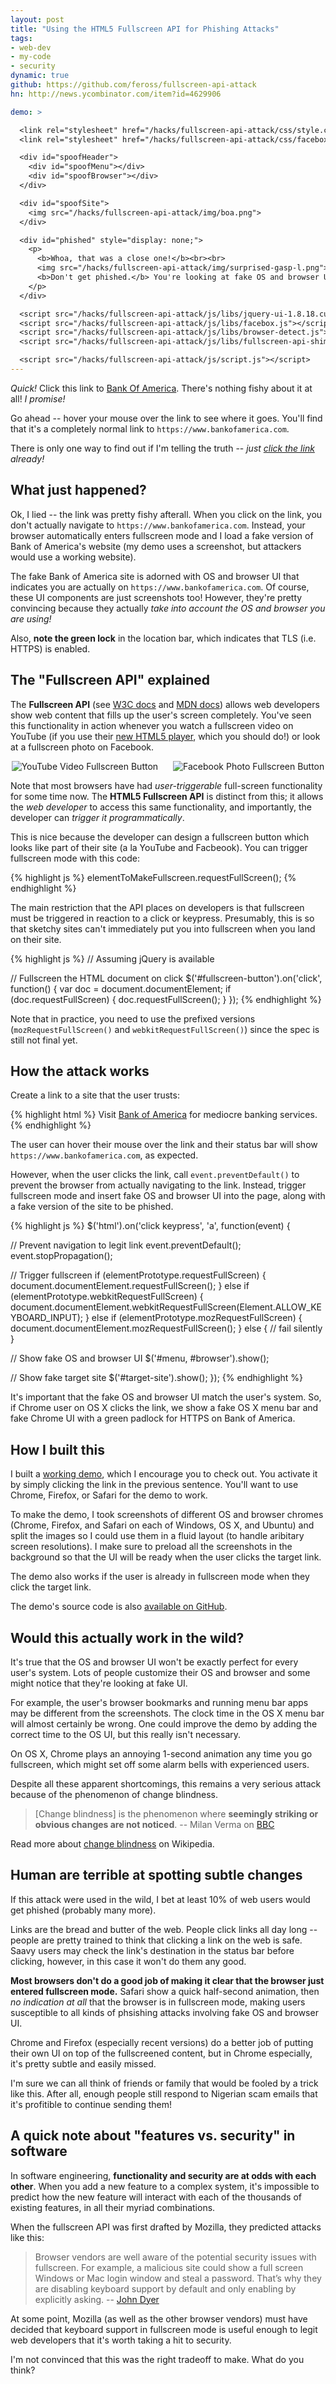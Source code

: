 ```yaml
---
layout: post
title: "Using the HTML5 Fullscreen API for Phishing Attacks"
tags:
- web-dev
- my-code
- security
dynamic: true
github: https://github.com/feross/fullscreen-api-attack
hn: http://news.ycombinator.com/item?id=4629906

demo: >

  <link rel="stylesheet" href="/hacks/fullscreen-api-attack/css/style.css">
  <link rel="stylesheet" href="/hacks/fullscreen-api-attack/css/facebox.css">

  <div id="spoofHeader">
    <div id="spoofMenu"></div>
    <div id="spoofBrowser"></div>
  </div>

  <div id="spoofSite">
    <img src="/hacks/fullscreen-api-attack/img/boa.png">
  </div>

  <div id="phished" style="display: none;">
    <p>
      <b>Whoa, that was a close one!</b><br><br>
      <img src="/hacks/fullscreen-api-attack/img/surprised-gasp-l.png"><br><br>
      <b>Don't get phished.</b> You're looking at fake OS and browser UI.
    </p>
  </div>

  <script src="/hacks/fullscreen-api-attack/js/libs/jquery-ui-1.8.18.custom.min.js"></script>
  <script src="/hacks/fullscreen-api-attack/js/libs/facebox.js"></script>
  <script src="/hacks/fullscreen-api-attack/js/libs/browser-detect.js"></script>
  <script src="/hacks/fullscreen-api-attack/js/libs/fullscreen-api-shim.js"></script>

  <script src="/hacks/fullscreen-api-attack/js/script.js"></script>
---
```


*Quick!* Click this link to <a class="spoofLink" href="https://www.bankofamerica.com">Bank Of America</a>. There's nothing fishy about it at all! *I promise!*

Go ahead -- hover your mouse over the link to see where it goes. You'll find that it's a completely normal link to `https://www.bankofamerica.com`.

There is only one way to find out if I'm telling the truth -- *just <a class="spoofLink" href="https://www.bankofamerica.com">click the link</a> already!*

## What just happened?

Ok, I lied -- the link was pretty fishy afterall. When you click on the link, you don't actually navigate to `https://www.bankofamerica.com`. Instead, your browser automatically enters fullscreen mode and I load a fake version of Bank of America's website (my demo uses a screenshot, but attackers would use a working website).

The fake Bank of America site is adorned with OS and browser UI that indicates you are actually on `https://www.bankofamerica.com`. Of course, these UI components are just screenshots too! However, they're pretty convincing because they actually *take into account the OS and browser you are using!*

Also, **note the green lock** in the location bar, which indicates that TLS (i.e. HTTPS) is enabled.


## The "Fullscreen API" explained

The **Fullscreen API** (see [W3C docs](https://developer.mozilla.org/en-US/docs/DOM/Using_full-screen_mode) and [MDN docs](https://developer.mozilla.org/en-US/docs/DOM/Using_full-screen_mode)) allows web developers show web content that fills up the user's screen completely. You've seen this functionality in action whenever you watch a fullscreen video on YouTube (if you use their [new HTML5 player](http://www.youtube.com/html5), which you should do!) or look at a fullscreen photo on Facebook.

<div style="text-align: center;">
  <img style="display: inline; padding-right: 20px;" alt="YouTube Video Fullscreen Button" src="/images/fullscreen-yt-video.png" />
  <img style="display: inline;" alt="Facebook Photo Fullscreen Button" src="/images/fullscreen-fb-photo.png" />
</div>

Note that most browsers have had *user-triggerable* full-screen functionality for some time now. The **HTML5 Fullscreen API** is distinct from this; it allows the *web developer* to access this same functionality, and importantly, the developer can *trigger it programmatically*.

This is nice because the developer can design a fullscreen button which looks like part of their site (a la YouTube and Facbeook). You can trigger fullscreen mode with this code:

{% highlight js %}
elementToMakeFullscreen.requestFullScreen();
{% endhighlight %}

The main restriction that the API places on developers is that fullscreen must be triggered in reaction to a click or keypress. Presumably, this is so that sketchy sites can't immediately put you into fullscreen when you land on their site.

{% highlight js %}
// Assuming jQuery is available

// Fullscreen the HTML document on click
$('#fullscreen-button').on('click', function() {
  var doc = document.documentElement;
  if (doc.requestFullScreen) {
    doc.requestFullScreen();
  }
});
{% endhighlight %}

Note that in practice, you need to use the prefixed versions (`mozRequestFullScreen()` and `webkitRequestFullScreen()`) since the spec is still not final yet.


## How the attack works

Create a link to a site that the user trusts:

{% highlight html %}
Visit <a href="https://www.bankofamerica.com">Bank of America</a> for mediocre banking services.
{% endhighlight %}

The user can hover their mouse over the link and their status bar will show `https://www.bankofamerica.com`, as expected.

However, when the user clicks the link, call `event.preventDefault()` to prevent the browser from actually navigating to the link. Instead, trigger fullscreen mode and insert fake OS and browser UI into the page, along with a fake version of the site to be phished.

{% highlight js %}
$('html').on('click keypress', 'a', function(event) {

  // Prevent navigation to legit link
  event.preventDefault();
  event.stopPropagation();

  // Trigger fullscreen
  if (elementPrototype.requestFullScreen) {
    document.documentElement.requestFullScreen();
  } else if (elementPrototype.webkitRequestFullScreen) {
    document.documentElement.webkitRequestFullScreen(Element.ALLOW_KEYBOARD_INPUT);
  } else if (elementPrototype.mozRequestFullScreen) {
    document.documentElement.mozRequestFullScreen();
  } else {
    // fail silently
  }

  // Show fake OS and browser UI
  $('#menu, #browser').show();

  // Show fake target site
  $('#target-site').show();
});
{% endhighlight %}

It's important that the fake OS and browser UI match the user's system. So, if Chrome user on OS X clicks the link, we show a fake OS X menu bar and fake Chrome UI with a green padlock for HTTPS on Bank of America.


## How I built this

I built a <a class="spoofLink" href="https://www.bankofamerica.com">working demo</a>, which I encourage you to check out. You activate it by simply clicking the link in the previous sentence. You'll want to use Chrome, Firefox, or Safari for the demo to work.

To make the demo, I took screenshots of different OS and browser chromes (Chrome, Firefox, and Safari on each of Windows, OS X, and Ubuntu) and split the images so I could use them in a fluid layout (to handle aribitary screen resolutions). I make sure to preload all the screenshots in the background so that the UI will be ready when the user clicks the target link.

The demo also works if the user is already in fullscreen mode when they click the target link.

The demo's source code is also [available on GitHub](https://github.com/feross/fullscreen-api-attack).


## Would this actually work in the wild?

It's true that the OS and browser UI won't be exactly perfect for every user's system. Lots of people customize their OS and browser and some might notice that they're looking at fake UI.

For example, the user's browser bookmarks and running menu bar apps may be different from the screenshots. The clock time in the OS X menu bar will almost certainly be wrong. One could improve the demo by adding the correct time to the OS UI, but this really isn't necessary.

On OS X, Chrome plays an annoying 1-second animation any time you go fullscreen, which might set off some alarm bells with experienced users.

Despite all these apparent shortcomings, this remains a very serious attack because of the phenomenon of change blindness.

> [Change blindness] is the phenomenon where **seemingly striking or obvious changes are not noticed**. -- Milan Verma on [BBC](http://www.bbc.co.uk/news/10284925)

Read more about [change blindness](http://en.wikipedia.org/wiki/Change_blindness) on Wikipedia.


## Human are terrible at spotting subtle changes

If this attack were used in the wild, I bet at least 10% of web users would get phished (probably many more).

Links are the bread and butter of the web. People click links all day long -- people are pretty trained to think that clicking a link on the web is safe. Saavy users may check the link's destination in the status bar before clicking, however, in this case it won't do them any good.

**Most browsers don't do a good job of making it clear that the browser just entered fullscreen mode.** Safari show a quick half-second animation, then *no indication at all* that the browser is in fullscreen mode, making users susceptible to all kinds of phsishing attacks involving fake OS and browser UI.

Chrome and Firefox (especially recent versions) do a better job of putting their own UI on top of the fullscreened content, but in Chrome especially, it's pretty subtle and easily missed.

I'm sure we can all think of friends or family that would be fooled by a trick like this. After all, enough people still respond to Nigerian scam emails that it's profitible to continue sending them!


## A quick note about "features vs. security" in software

In software engineering, **functionality and security are at odds with each other**. When you add a new feature to a complex system, it's impossible to predict how the new feature will interact with each of the thousands of existing features, in all their myriad combinations.

When the fullscreen API was first drafted by Mozilla, they predicted attacks like this:

> Browser vendors are well aware of the potential security issues with fullscreen. For example, a malicious site could show a full screen Windows or Mac login window and steal a password. That’s why they are disabling keyboard support by default and only enabling by explicitly asking. -- [John Dyer](http://johndyer.name/native-fullscreen-javascript-api-plus-jquery-plugin/)

At some point, Mozilla (as well as the other browser vendors) must have decided that keyboard support in fullscreen mode is useful enough to legit web developers that it's worth taking a hit to security.

I'm not convinced that this was the right tradeoff to make. What do you think?






